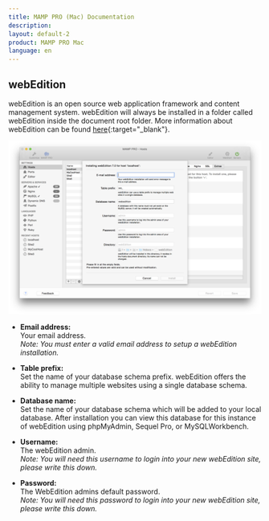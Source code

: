 ```yaml
---
title: MAMP PRO (Mac) Documentation
description: 
layout: default-2
product: MAMP PRO Mac
language: en
---
```


## webEdition

webEdition is an open source web application framework and content management system. webEdition will always be installed in a folder called webEdition inside the document root folder. More information about webEdition can be found [here](https://www.webedition.org){:target="_blank"}.

![MAMP](webEdition.png)

*  **Email address:**  
   Your email address.  
   *Note: You must enter a valid email address to setup a webEdition installation.*

*  **Table prefix:**  
   Set the name of your database schema prefix. webEdition offers the ability to manage multiple websites
   using a single database schema.

*  **Database name:**  
   Set the name of your database schema which will be added to your local database.
   After installation you can view this database for this instance of webEdition using phpMyAdmin, Sequel Pro, or               MySQLWorkbench.

*  **Username:**  
   The webEdition admin.  
   *Note: You will need this username to login into your new webEdition site, please write this down.*  

*  **Password:**  
   The WebEdition admins default password.  
   *Note: You will need this password to login into your new webEdition site, please write this down.*


